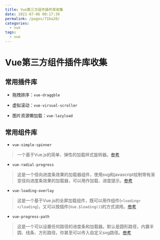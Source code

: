 ```yaml
---
title: Vue第三方组件插件库收集
date: 2021-07-06 00:17:39
permalink: /pages/71ba20/
categories:
  - vue
tags:
  - vue
---
```

# Vue第三方组件插件库收集


## 常用插件库

- 拖拽排序：`vue-draggble`


- 虚拟滚动：`vue-virsual-scroller`


- 图片资源懒加载：`vue-lazyload`



## 常用组件库

- `vue-simple-spinner`
> 一个基于Vue.js的简单、弹性的加载样式旋转器。[参考](https://madewith.cn/28)

- `vue-radial-progress`
> 这是一个径向进度条效果的加载器组件，使用svg和javascript绘制带有渐变径向进度条效果的加载器，可以用作加载、进度提示。[参考](https://madewith.cn/27)

- `vue-loading-overlay`
> 这是一个基于Vue.js的全屏加载组件，既可以用作组件(`<loading></loading`)，又可以按插件(`Vue.$loading()`)的方式调用。[参考](https://madewith.cn/34)

- `vue-progress-path`
> 这是一个可以设置任何路径的进度条和加载器。默认是圆形路径，内置半圆、线条、方形路径，你甚至可以传入自定义svg路径。[参考](https://madewith.cn/30)
